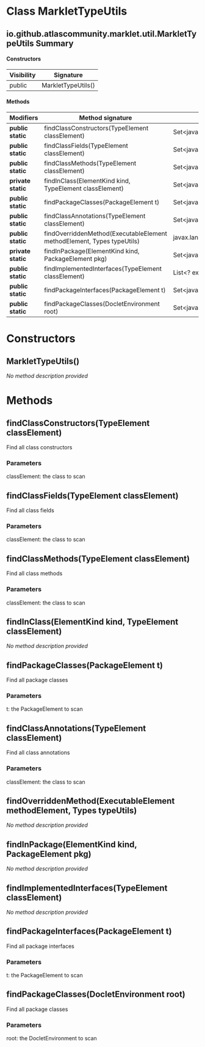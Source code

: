 Class MarkletTypeUtils
======================


io.github.atlascommunity.marklet.util.MarkletTypeUtils Summary
-------
#### Constructors
| Visibility | Signature          |
| ---------- | ------------------ |
| public     | MarkletTypeUtils() |
#### Methods
| Modifiers          | Method signature                                                       | Return type                                      |
| ------------------ | ---------------------------------------------------------------------- | ------------------------------------------------ |
| **public static**  | findClassConstructors(TypeElement classElement)                        | Set<javax.lang.model.element.ExecutableElement>  |
| **public static**  | findClassFields(TypeElement classElement)                              | Set<javax.lang.model.element.VariableElement>    |
| **public static**  | findClassMethods(TypeElement classElement)                             | Set<javax.lang.model.element.ExecutableElement>  |
| **private static** | findInClass(ElementKind kind, TypeElement classElement)                | Set<javax.lang.model.element.Element>            |
| **public static**  | findPackageClasses(PackageElement t)                                   | Set<javax.lang.model.element.TypeElement>        |
| **public static**  | findClassAnnotations(TypeElement classElement)                         | Set<javax.lang.model.element.Element>            |
| **public static**  | findOverriddenMethod(ExecutableElement methodElement, Types typeUtils) | javax.lang.model.element.ExecutableElement       |
| **private static** | findInPackage(ElementKind kind, PackageElement pkg)                    | Set<javax.lang.model.element.Element>            |
| **public static**  | findImplementedInterfaces(TypeElement classElement)                    | List<? extends javax.lang.model.type.TypeMirror> |
| **public static**  | findPackageInterfaces(PackageElement t)                                | Set<javax.lang.model.element.TypeElement>        |
| **public static**  | findPackageClasses(DocletEnvironment root)                             | Set<javax.lang.model.element.TypeElement>        |

Constructors
============
MarkletTypeUtils()
------------------
*No method description provided*


Methods
=======
findClassConstructors(TypeElement classElement)
-----------------------------------------------
Find all class constructors

### Parameters

classElement: the class to scan


findClassFields(TypeElement classElement)
-----------------------------------------
Find all class fields

### Parameters

classElement: the class to scan


findClassMethods(TypeElement classElement)
------------------------------------------
Find all class methods

### Parameters

classElement: the class to scan


findInClass(ElementKind kind, TypeElement classElement)
-------------------------------------------------------
*No method description provided*


findPackageClasses(PackageElement t)
------------------------------------
Find all package classes

### Parameters

t: the PackageElement to scan


findClassAnnotations(TypeElement classElement)
----------------------------------------------
Find all class annotations

### Parameters

classElement: the class to scan


findOverriddenMethod(ExecutableElement methodElement, Types typeUtils)
----------------------------------------------------------------------
*No method description provided*


findInPackage(ElementKind kind, PackageElement pkg)
---------------------------------------------------
*No method description provided*


findImplementedInterfaces(TypeElement classElement)
---------------------------------------------------
*No method description provided*


findPackageInterfaces(PackageElement t)
---------------------------------------
Find all package interfaces

### Parameters

t: the PackageElement to scan


findPackageClasses(DocletEnvironment root)
------------------------------------------
Find all package classes

### Parameters

root: the DocletEnvironment to scan


